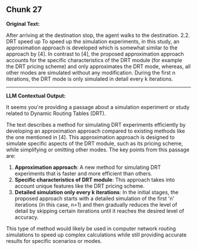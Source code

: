 ## Chunk 27

**Original Text:**

After arriving at the destination stop, the agent walks to the destination. 2.2. DRT speed up
To speed up the simulation experiments, in this study, an approximation approach is developed which is somewhat
similar to the approach by [4]. In contrast to [4], the proposed approximation approach accounts for the specific
characteristics of the DRT module (for example the DRT pricing scheme) and only approximates the DRT mode,
whereas, all other modes are simulated without any modification. During the first n iterations, the DRT mode is only
simulated in detail every k iterations.

---

**LLM Contextual Output:**

It seems you're providing a passage about a simulation experiment or study related to Dynamic Routing Tables (DRT). 

The text describes a method for simulating DRT experiments efficiently by developing an approximation approach compared to existing methods like the one mentioned in [4]. This approximation approach is designed to simulate specific aspects of the DRT module, such as its pricing scheme, while simplifying or omitting other modes. The key points from this passage are:

1. **Approximation approach**: A new method for simulating DRT experiments that is faster and more efficient than others.
2. **Specific characteristics of DRT module**: This approach takes into account unique features like the DRT pricing scheme.
3. **Detailed simulation only every k iterations**: In the initial stages, the proposed approach starts with a detailed simulation of the first 'n' iterations (in this case, n=1) and then gradually reduces the level of detail by skipping certain iterations until it reaches the desired level of accuracy.

This type of method would likely be used in computer network routing simulations to speed up complex calculations while still providing accurate results for specific scenarios or modes.
